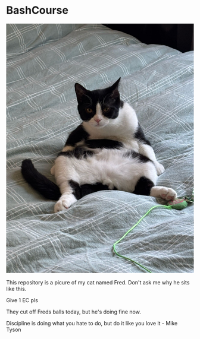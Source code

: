 # BashCourse

![Fred](https://github.com/GuyonK/BashCourse/raw/main/Fred.JPG)

This repository is a picure of my cat named Fred. Don't ask me why he sits like this.

Give 1 EC pls

They cut off Freds balls today, but he's doing fine now.

Discipline is doing what you hate to do, but do it like you love it - Mike Tyson
